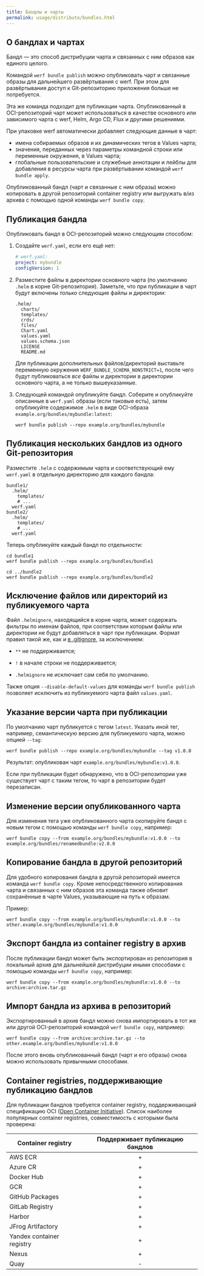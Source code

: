 ```yaml
---
title: Бандлы и чарты
permalink: usage/distribute/bundles.html
---
```


## О бандлах и чартах

Бандл — это способ дистрибуции чарта и связанных с ним образов как единого целого.

Командой `werf bundle publish` можно опубликовать чарт и связанные образы для дальнейшего развёртывания с werf. При этом для развёртывания доступ к Git-репозиторию приложения больше не потребуется.

Эта же команда подходит для публикации чарта. Опубликованный в OCI-репозиторий чарт может использоваться в качестве основного или зависимого чарта с werf, Helm, Argo CD, Flux и другими решениями.

При упаковке werf автоматически добавляет следующие данные в чарт:

* имена собираемых образов и их динамических тегов в Values чарта;
* значения, переданных через параметры командной строки или переменные окружения, в Values чарта;
* глобальные пользовательские и служебные аннотации и лейблы для добавления в ресурсы чарта при развёртывании командой `werf bundle apply`.

Опубликованный бандл (чарт и связанные с ним образы) можно копировать в другой репозиторий container registry или выгружать в/из архива с помощью одной команды `werf bundle copy`.

## Публикация бандла

Опубликовать бандл в OCI-репозиторий можно следующим способом:

1. Создайте `werf.yaml`, если его ещё нет:

   ```yaml
   # werf.yaml:
   project: mybundle
   configVersion: 1
   ```

2. Разместите файлы в директории основного чарта (по умолчанию `.helm` в корне Git-репозитория). Заметьте, что при публикации в чарт будут включены *только* следующие файлы и директории:

   ```
   .helm/
     charts/
     templates/
     crds/
     files/
     Chart.yaml
     values.yaml
     values.schema.json
     LICENSE
     README.md
   ```

   Для публикации дополнительных файлов/директорий выставьте переменную окружения `WERF_BUNDLE_SCHEMA_NONSTRICT=1`, после чего будут публиковаться *все* файлы и директории в директории основного чарта, а не только вышеуказанные.

3. Следующей командой опубликуйте бандл. Соберите и опубликуйте описанные в `werf.yaml` образы (если таковые есть), затем опубликуйте содержимое `.helm` в виде OCI-образа `example.org/bundles/mybundle:latest`:

   ```shell
   werf bundle publish --repo example.org/bundles/mybundle
   ```

## Публикация нескольких бандлов из одного Git-репозитория

Разместите `.helm` с содержимым чарта и соответствующий ему `werf.yaml` в отдельную директорию для каждого бандла:

```
bundle1/
  .helm/
    templates/
    # ...
  werf.yaml
bundle2/
  .helm/
    templates/
    # ...
  werf.yaml
```

Теперь опубликуйте каждый бандл по отдельности:

```shell
cd bundle1
werf bundle publish --repo example.org/bundles/bundle1

cd ../bundle2
werf bundle publish --repo example.org/bundles/bundle2
```

## Исключение файлов или директорий из публикуемого чарта

Файл `.helmignore`, находящийся в корне чарта, может содержать фильтры по именам файлов, при соответствии которым файлы или директории не будут добавляться в чарт при публикации. Формат правил такой же, как и [в .gitignore](https://git-scm.com/docs/gitignore), за исключением:

- `**` не поддерживается;

- `!` в начале строки не поддерживается;

- `.helmignore` не исключает сам себя по умолчанию.

Также опция `--disable-default-values` для команды `werf bundle publish` позволяет исключить из публикуемого чарта файл `values.yaml`.

## Указание версии чарта при публикации

По умолчанию чарт публикуется с тегом `latest`. Указать иной тег, например, семантическую версию для публикуемого чарта, можно опцией `--tag`:

```shell
werf bundle publish --repo example.org/bundles/mybundle --tag v1.0.0
```

Результат: опубликован чарт `example.org/bundles/mybundle:v1.0.0`.

Если при публикации будет обнаружено, что в OCI-репозитории уже существует чарт с таким тегом, то чарт в репозитории будет перезаписан.

## Изменение версии опубликованного чарта

Для изменения тега уже опубликованного чарта скопируйте бандл с новым тегом с помощью команды `werf bundle copy`, например:

```shell
werf bundle copy --from example.org/bundles/mybundle:v1.0.0 --to example.org/bundles/renamedbundle:v2.0.0
```

## Копирование бандла в другой репозиторий

Для удобного копирования бандла в другой репозиторий имеется команда `werf bundle copy`. Кроме непосредственного копирования чарта и связанных с ним образов эта команда также обновит сохранённые в чарте Values, указывающие на путь к образам.

Пример:

```shell
werf bundle copy --from example.org/bundles/mybundle:v1.0.0 --to other.example.org/bundles/mybundle:v1.0.0
```

## Экспорт бандла из container registry в архив

После публикации бандл может быть экспортирован из репозитория в локальный архив для дальнейшей дистрибуции иными способами с помощью команды `werf bundle copy`, например:

```shell
werf bundle copy --from example.org/bundles/mybundle:v1.0.0 --to archive:archive.tar.gz
```

## Импорт бандла из архива в репозиторий

Экспортированный в архив бандл можно снова импортировать в тот же или другой OCI-репозиторий командой `werf bundle copy`, например:

```shell
werf bundle copy --from archive:archive.tar.gz --to other.example.org/bundles/mybundle:v1.0.0
```

После этого вновь опубликованный бандл (чарт и его образы) снова можно использовать привычными способами.

## Container registries, поддерживающие публикацию бандлов

Для публикации бандлов требуется container registry, поддерживающий спецификацию OCI ([Open Container Initiative](https://github.com/opencontainers/image-spec)). Список наиболее популярных container registries, совместимость с которыми была проверена:

| Container registry        | Поддерживает публикацию бандлов |
|---------------------------|:-------------------------------:|
| AWS ECR                   |                +                |
| Azure CR                  |                +                |
| Docker Hub                |                +                |
| GCR                       |                +                |
| GitHub Packages           |                +                |
| GitLab Registry           |                +                |
| Harbor                    |                +                |
| JFrog Artifactory         |                +                |
| Yandex container registry |                +                |
| Nexus                     |                +                |
| Quay                      |                -                |
